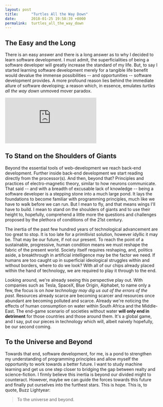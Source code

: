 ```yaml
---
layout: post
title:      "Turtles All the Way Down"
date:       2018-01-25 19:58:39 +0000
permalink:  turtles_all_the_way_down
---
```


## The Easy and the Long
There is an easy answer and there is a long answer as to why I decided to learn software development. I must admit, the superficialities of being a software developer will greatly increase the standard of my life. But, to say I started learning software development merely for a tangible life benefit would devalue the immense possibilities -- and opportunities -- software development provides. A more profound reason lies behind the immediate allure of software developing; a reason  which, in essence, emulates *turtles all the way down* unmoved mover paradox.

![](https://img.washingtonpost.com/wp-apps/imrs.php?src=https://img.washingtonpost.com/news/volokh-conspiracy/wp-content/uploads/sites/14/2015/08/Turtles-all-the-Way-Down-e1439403169319.jpg&w=480) 
## To Stand on the Shoulders of Giants
Beyond the essential tools of web-development we reach back-end development. Further inside back-end development we start reading directly from the processor(s). And then, beyond that? Principles and practices of electro-magnetic theory, similar to how neurons communicate. That said -- and with a breadth of excusable lack of knowledge -- being a software developer is a stepping stone into a much large pond. It lays the foundations to become familiar with programming principles, much like we have to walk before we can run. But I mean to fly, and that means wings I'll have to build. I mean to stand on the shoulders of giants and to use their height to, hopefully, comprehend a little more the questions and challenges proposed by the plethora of conditions of the 21st century. 

The inertia of the past few hundred years of technological advancement are too great to stop. It is too late for a primitivist solution, however idyllic it may be. That may be our future, if not our present. To reach the point of a sustainable, progressive, human condition means we must reshape the fabric of the present world. Society itself requires reshaping, and, politics aside, a breakthrough in artificial intelligence may be the factor we need. If humans are too caught up in superficial ideological struggles within and without borders, where to do we look? With all of our chips already placed within the hand of technology, we are required to play it through to the end. 

Looking around, we're already seeing this perspective play out. With companies such as Tesla, SpaceX, Blue Origin, Alphabet, to name only a few, the focus is on *how technology may dig us out of the errors of the past*. Resources already scarce are becoming scarcer and resources once abundant are becoming polluted and scarce. Already we're noticing the effects of human consumption on water within South Africa and the Middle-East. The end-game scenario of societies without water **will only end in detriment** for those countries and those around them. It's a global game, and I say, put our pieces in technology which will, albeit naively hopefully, be our second coming. 

## To the Universe and Beyond

Towards that end, software development, for me, is a pond to strengthen my understanding of programming principles and allow myself the opportunity to work towards a better future. I want to study machine learning and get us one step closer to bridging the gap between realty and science-fiction. I firmly believe this inertia is beyond our divided might to counteract. However, maybe we can guide the forces towards this future and finally put ourselves into the furthest stars. This is hope. This is, to quote, Buzz Lightyear:

> To the universe and beyond.
